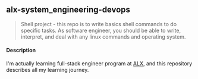 ## alx-system_engineering-devops

>Shell project - this repo is to write basics shell commands to do specific tasks. As software engineer, you should be able to write, interpret, and deal with any linux commands and operating system.

#### Description
I'm actually learning full-stack engineer program at [ALX](https://alxafrica), and this repository describes all my learning journey.
